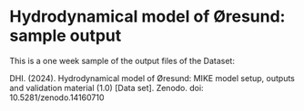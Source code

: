 # Hydrodynamical model of Øresund: sample output

This is a one week sample of the output files of the Dataset: 

DHI. (2024). Hydrodynamical model of Øresund: MIKE model setup, outputs and validation material (1.0) [Data set]. Zenodo. doi: 10.5281/zenodo.14160710
